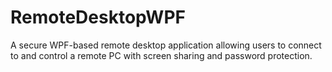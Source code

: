 # RemoteDesktopWPF
A secure WPF-based remote desktop application allowing users to connect to and control a remote PC with screen sharing and password protection.
